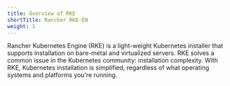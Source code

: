 ```yaml
---
title: Overview of RKE
shortTitle: Rancher RKE-EN
weight: 1
---
```


Rancher Kubernetes Engine (RKE) is a light-weight Kubernetes installer that supports installation on bare-metal and virtualized servers. RKE solves a common issue in the Kubernetes community: installation complexity. With RKE, Kubernetes installation is simplified, regardless of what operating systems and platforms you're running.
